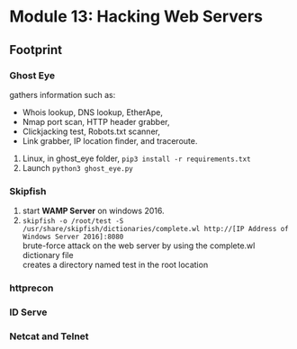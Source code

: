 # Module 13: Hacking Web Servers

## Footprint

### Ghost Eye
  gathers information such as:
  - Whois lookup, DNS lookup, EtherApe, 
  - Nmap port scan, HTTP header grabber, 
  - Clickjacking test, Robots.txt scanner, 
  - Link grabber, IP location finder, and traceroute.

  1. Linux, in ghost_eye folder, ``` pip3 install -r requirements.txt ```
  2. Launch ``` python3 ghost_eye.py ```

### Skipfish
  1. start **WAMP Server** on windows 2016.
  2. ``` skipfish -o /root/test -S /usr/share/skipfish/dictionaries/complete.wl http://[IP Address of Windows Server 2016]:8080 ```\
    brute-force attack on the web server by using the complete.wl dictionary file\
    creates a directory named test in the root location
    
### httprecon 

### ID Serve

### Netcat and Telnet
  

